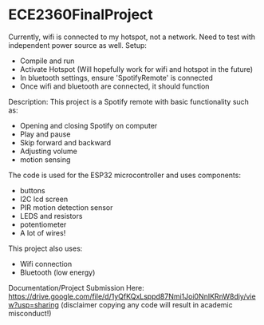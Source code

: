 # ECE2360FinalProject
Currently, wifi is connected to my hotspot, not a network.
Need to test with independent power source as well.
Setup:
- Compile and run
- Activate Hotspot (Will hopefully work for wifi and hotspot in the future)
- In bluetooth settings, ensure 'SpotifyRemote' is connected
- Once wifi and bluetooth are connected, it should function

Description:
This project is a Spotify remote with basic functionality such as:
- Opening and closing Spotify on computer
- Play and pause
- Skip forward and backward
- Adjusting volume
- motion sensing

The code is used for the ESP32 microcontroller and uses components:
- buttons
- I2C lcd screen
- PIR motion detection sensor
- LEDS and resistors
- potentiometer
- A lot of wires!

This project also uses:
- Wifi connection
- Bluetooth (low energy)

Documentation/Project Submission Here:
https://drive.google.com/file/d/1yQfKQxLsppd87Nmi1Joi0NnIKRnW8diy/view?usp=sharing
(disclaimer copying any code will result in academic misconduct!)
